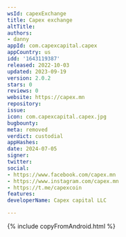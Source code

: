 ```yaml
---
wsId: capexExchange
title: Capex exchange
altTitle: 
authors:
- danny
appId: com.capexcapital.capex
appCountry: us
idd: '1643119387'
released: 2022-10-03
updated: 2023-09-19
version: 2.0.2
stars: 0
reviews: 0
website: https://capex.mn
repository: 
issue: 
icon: com.capexcapital.capex.jpg
bugbounty: 
meta: removed
verdict: custodial
appHashes: 
date: 2024-07-05
signer: 
twitter: 
social:
- https://www.facebook.com/capex.mn
- https://www.instagram.com/capex.mn
- https://t.me/capexcoin
features: 
developerName: Capex capital LLC

---
```


{% include copyFromAndroid.html %}
